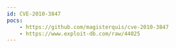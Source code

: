 ```yaml
---
id: CVE-2010-3847
pocs:
    - https://github.com/magisterquis/cve-2010-3847
    - https://www.exploit-db.com/raw/44025
---
```

